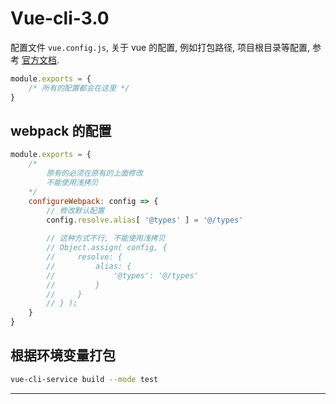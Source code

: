 # Vue-cli-3.0

配置文件 `vue.config.js`, 关于 vue 的配置, 例如打包路径, 项目根目录等配置, 参考 [官方文档][1].

```js
module.exports = {
    /* 所有的配置都会在这里 */
}
```



## webpack 的配置

```js
module.exports = {
    /*
        原有的必须在原有的上面修改
        不能使用浅拷贝
    */
    configureWebpack: config => {
        // 修改默认配置
        config.resolve.alias[ '@types' ] = '@/types'
        
        // 这种方式不行, 不能使用浅拷贝
        // Object.assign( config, {
        //     resolve: {
        //         alias: {
        //             '@types': '@/types'
        //         }
        //     }
        // } );
    }
}
```



## 根据环境变量打包

```bash
vue-cli-service build --mode test
```





---

[1]: https://cli.vuejs.org/zh/config/#vue-config-js	"vue3 官方文档"

